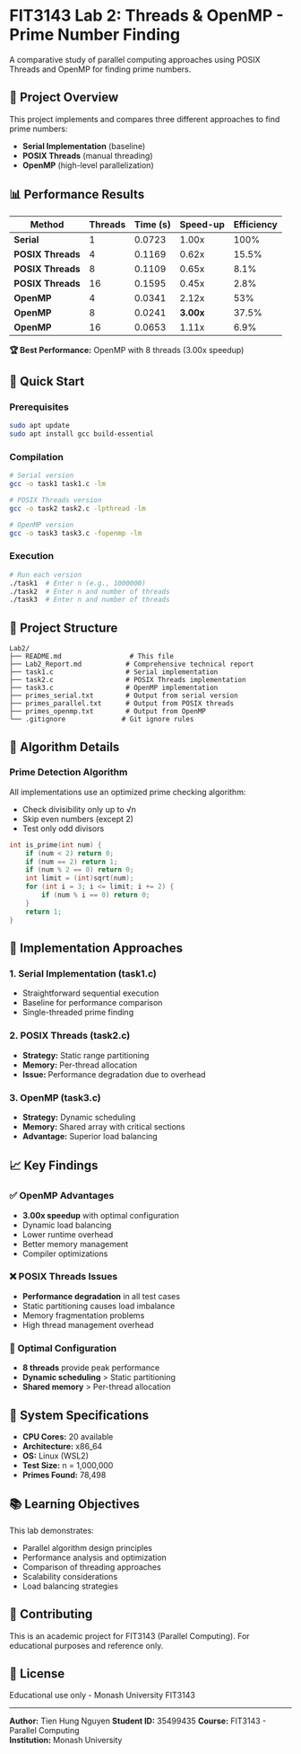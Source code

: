 # FIT3143 Lab 2: Threads & OpenMP - Prime Number Finding

A comparative study of parallel computing approaches using POSIX Threads and OpenMP for finding prime numbers.

## 🎯 Project Overview

This project implements and compares three different approaches to find prime numbers:
- **Serial Implementation** (baseline)
- **POSIX Threads** (manual threading)
- **OpenMP** (high-level parallelization)

## 📊 Performance Results

| Method | Threads | Time (s) | Speed-up | Efficiency |
|--------|---------|----------|----------|------------|
| **Serial** | 1 | 0.0723 | 1.00x | 100% |
| **POSIX Threads** | 4 | 0.1169 | 0.62x | 15.5% |
| **POSIX Threads** | 8 | 0.1109 | 0.65x | 8.1% |
| **POSIX Threads** | 16 | 0.1595 | 0.45x | 2.8% |
| **OpenMP** | 4 | 0.0341 | 2.12x | 53% |
| **OpenMP** | 8 | 0.0241 | **3.00x** | 37.5% |
| **OpenMP** | 16 | 0.0653 | 1.11x | 6.9% |

**🏆 Best Performance:** OpenMP with 8 threads (3.00x speedup)

## 🚀 Quick Start

### Prerequisites
```bash
sudo apt update
sudo apt install gcc build-essential
```

### Compilation
```bash
# Serial version
gcc -o task1 task1.c -lm

# POSIX Threads version
gcc -o task2 task2.c -lpthread -lm

# OpenMP version
gcc -o task3 task3.c -fopenmp -lm
```

### Execution
```bash
# Run each version
./task1  # Enter n (e.g., 1000000)
./task2  # Enter n and number of threads
./task3  # Enter n and number of threads
```

## 📁 Project Structure

```
Lab2/
├── README.md                 # This file
├── Lab2_Report.md           # Comprehensive technical report
├── task1.c                  # Serial implementation
├── task2.c                  # POSIX Threads implementation
├── task3.c                  # OpenMP implementation
├── primes_serial.txt        # Output from serial version
├── primes_parallel.txt      # Output from POSIX threads
├── primes_openmp.txt        # Output from OpenMP
└── .gitignore              # Git ignore rules
```

## 🔬 Algorithm Details

### Prime Detection Algorithm
All implementations use an optimized prime checking algorithm:
- Check divisibility only up to √n
- Skip even numbers (except 2)
- Test only odd divisors

```c
int is_prime(int num) {
    if (num < 2) return 0;
    if (num == 2) return 1;
    if (num % 2 == 0) return 0;
    int limit = (int)sqrt(num);
    for (int i = 3; i <= limit; i += 2) {
        if (num % i == 0) return 0;
    }
    return 1;
}
```

## 🧵 Implementation Approaches

### 1. Serial Implementation (task1.c)
- Straightforward sequential execution
- Baseline for performance comparison
- Single-threaded prime finding

### 2. POSIX Threads (task2.c)
- **Strategy:** Static range partitioning
- **Memory:** Per-thread allocation
- **Issue:** Performance degradation due to overhead

### 3. OpenMP (task3.c)
- **Strategy:** Dynamic scheduling
- **Memory:** Shared array with critical sections
- **Advantage:** Superior load balancing

## 📈 Key Findings

### ✅ OpenMP Advantages
- **3.00x speedup** with optimal configuration
- Dynamic load balancing
- Lower runtime overhead
- Better memory management
- Compiler optimizations

### ❌ POSIX Threads Issues
- **Performance degradation** in all test cases
- Static partitioning causes load imbalance
- Memory fragmentation problems
- High thread management overhead

### 🎯 Optimal Configuration
- **8 threads** provide peak performance
- **Dynamic scheduling** > Static partitioning
- **Shared memory** > Per-thread allocation

## 🔧 System Specifications

- **CPU Cores:** 20 available
- **Architecture:** x86_64  
- **OS:** Linux (WSL2)
- **Test Size:** n = 1,000,000
- **Primes Found:** 78,498

## 📚 Learning Objectives

This lab demonstrates:
- Parallel algorithm design principles
- Performance analysis and optimization
- Comparison of threading approaches
- Scalability considerations
- Load balancing strategies

## 🤝 Contributing

This is an academic project for FIT3143 (Parallel Computing). For educational purposes and reference only.

## 📄 License

Educational use only - Monash University FIT3143

---

**Author:** Tien Hung Nguyen
**Student ID:** 35499435
**Course:** FIT3143 - Parallel Computing  
**Institution:** Monash University

